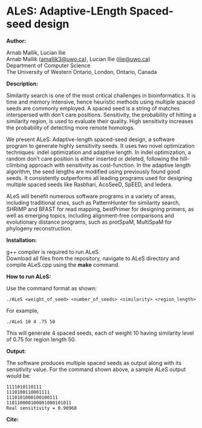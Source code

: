# ALeS: Adaptive-LEngth Spaced-seed design

**Author:**

Arnab Mallik, Lucian Ilie  
Arnab Mallik (amallik3@uwo.ca), Lucian Ilie (ilie@uwo.ca)  
Department of Computer Science  
The University of Western Ontario, London, Ontario, Canada

**Description:**

Similarity search is one of the most critical challenges in bioinformatics. It is time and memory intensive, hence heuristic methods using multiple spaced seeds are commonly employed. A spaced seed is a string of matches interspersed with don’t care positions. Sensitivity, the probability of hitting a similarity region, is used to evaluate their quality. High sensitivity increases the probability of detecting more remote homologs.

We present ALeS: Adaptive-length spaced-seed design, a software program to generate highly sensitivity seeds. It uses two novel optimization techniques: indel optimization and adaptive length. In indel optimization, a random don’t care position is either inserted or deleted, following the hill-climbing approach with sensitivity as cost-function. In the adaptive length algorithm, the seed lengths are modified using previously found good seeds. It consistently outperforms all leading programs used for designing multiple spaced seeds like Rasbhari, AcoSeeD, SpEED, and Iedera.

ALeS will benefit numerous software programs in a variety of areas, including traditional ones, such as PatternHunter for similarity search, SHRiMP and BFAST for read mapping, bestPrimer for designing primers, as well as emerging topics, including alignment-free comparisons and evolutionary distance programs, such as protSpaM, MultiSpaM for phylogeny reconstruction.

**Installation:**

g++ compiler is required to run ALeS.  
Download all files from the repository, navigate to ALeS directory and compile ALeS.cpp using the **make** command.

**How to run ALeS:**

Use the command format as shown:

```
./ALeS <weight_of_seed> <number_of_seeds> <similarity> <region_length>
```
For example,
```
./ALeS 10 4 .75 50
```
This will generate 4 spaced seeds, each of weight 10 having similarity level of 0.75 for region length 50.

**Output:**

The software produces multiple spaced seeds as output along with its sensitivity value.
For the command shown above, a sample ALeS output would be: 
```
1111010110111  
1110100110001111  
1110101000100100111  
110110000100001000101011  
Real sensitivity = 0.90968
```

**Cite:**

